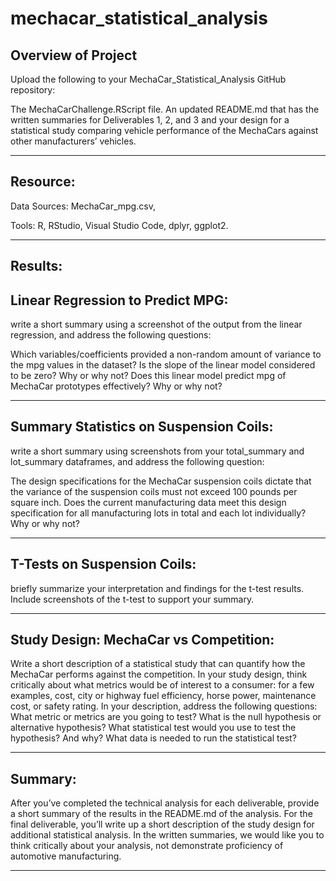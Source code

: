 # mechacar_statistical_analysis

## Overview of Project

Upload the following to your MechaCar_Statistical_Analysis GitHub repository:

The MechaCarChallenge.RScript file.
An updated README.md that has the written summaries for Deliverables 1, 2, and 3 and your design for a statistical study comparing vehicle performance of the MechaCars against other manufacturers’ vehicles.

---

## Resource:

Data Sources: MechaCar_mpg.csv, 

Tools: R, RStudio, Visual Studio Code, dplyr, ggplot2.
 
---

## Results:

## Linear Regression to Predict MPG:
write a short summary using a screenshot of the output from the linear regression, and address the following questions:

Which variables/coefficients provided a non-random amount of variance to the mpg values in the dataset?
Is the slope of the linear model considered to be zero? Why or why not?
Does this linear model predict mpg of MechaCar prototypes effectively? Why or why not?

---

## Summary Statistics on Suspension Coils:
write a short summary using screenshots from your total_summary and lot_summary dataframes, and address the following question:

The design specifications for the MechaCar suspension coils dictate that the variance of the suspension coils must not exceed 100 pounds per square inch. Does the current manufacturing data meet this design specification for all manufacturing lots in total and each lot individually? Why or why not?

---

## T-Tests on Suspension Coils:
briefly summarize your interpretation and findings for the t-test results. Include screenshots of the t-test to support your summary.

---
## Study Design: MechaCar vs Competition:

Write a short description of a statistical study that can quantify how the MechaCar performs against the competition. In your study design, think critically about what metrics would be of interest to a consumer: for a few examples, cost, city or highway fuel efficiency, horse power, maintenance cost, or safety rating.
In your description, address the following questions:
What metric or metrics are you going to test?
What is the null hypothesis or alternative hypothesis?
What statistical test would you use to test the hypothesis? And why?
What data is needed to run the statistical test?


---

## Summary:

After you’ve completed the technical analysis for each deliverable, provide a short summary of the results in the README.md of the analysis. For the final deliverable, you’ll write up a short description of the study design for additional statistical analysis. In the written summaries, we would like you to think critically about your analysis, not demonstrate proficiency of automotive manufacturing.

---
